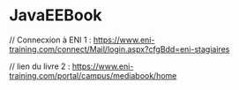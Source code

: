 # JavaEEBook
// Connecxion à ENI
1 : https://www.eni-training.com/connect/Mail/login.aspx?cfgBdd=eni-stagiaires

// lien du livre
2 : https://www.eni-training.com/portal/campus/mediabook/home
